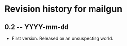 # Revision history for mailgun

## 0.2 -- YYYY-mm-dd

* First version. Released on an unsuspecting world.
